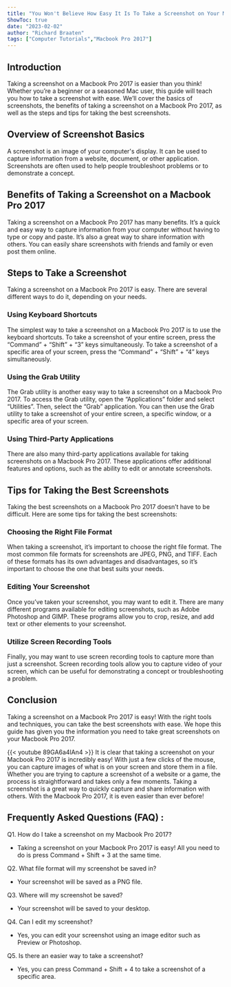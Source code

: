 ```yaml
---
title: "You Won't Believe How Easy It Is To Take a Screenshot on Your Macbook Pro 2017!"
ShowToc: true 
date: "2023-02-02"
author: "Richard Braaten" 
tags: ["Computer Tutorials","Macbook Pro 2017"]
---
```

## Introduction

Taking a screenshot on a Macbook Pro 2017 is easier than you think! Whether you’re a beginner or a seasoned Mac user, this guide will teach you how to take a screenshot with ease. We’ll cover the basics of screenshots, the benefits of taking a screenshot on a Macbook Pro 2017, as well as the steps and tips for taking the best screenshots. 

## Overview of Screenshot Basics

A screenshot is an image of your computer's display. It can be used to capture information from a website, document, or other application. Screenshots are often used to help people troubleshoot problems or to demonstrate a concept. 

## Benefits of Taking a Screenshot on a Macbook Pro 2017

Taking a screenshot on a Macbook Pro 2017 has many benefits. It’s a quick and easy way to capture information from your computer without having to type or copy and paste. It’s also a great way to share information with others. You can easily share screenshots with friends and family or even post them online. 

## Steps to Take a Screenshot

Taking a screenshot on a Macbook Pro 2017 is easy. There are several different ways to do it, depending on your needs. 

### Using Keyboard Shortcuts

The simplest way to take a screenshot on a Macbook Pro 2017 is to use the keyboard shortcuts. To take a screenshot of your entire screen, press the “Command” + “Shift” + “3” keys simultaneously. To take a screenshot of a specific area of your screen, press the “Command” + “Shift” + “4” keys simultaneously. 

### Using the Grab Utility

The Grab utility is another easy way to take a screenshot on a Macbook Pro 2017. To access the Grab utility, open the “Applications” folder and select “Utilities”. Then, select the “Grab” application. You can then use the Grab utility to take a screenshot of your entire screen, a specific window, or a specific area of your screen. 

### Using Third-Party Applications

There are also many third-party applications available for taking screenshots on a Macbook Pro 2017. These applications offer additional features and options, such as the ability to edit or annotate screenshots. 

## Tips for Taking the Best Screenshots

Taking the best screenshots on a Macbook Pro 2017 doesn’t have to be difficult. Here are some tips for taking the best screenshots: 

### Choosing the Right File Format

When taking a screenshot, it’s important to choose the right file format. The most common file formats for screenshots are JPEG, PNG, and TIFF. Each of these formats has its own advantages and disadvantages, so it’s important to choose the one that best suits your needs. 

### Editing Your Screenshot

Once you’ve taken your screenshot, you may want to edit it. There are many different programs available for editing screenshots, such as Adobe Photoshop and GIMP. These programs allow you to crop, resize, and add text or other elements to your screenshot. 

### Utilize Screen Recording Tools

Finally, you may want to use screen recording tools to capture more than just a screenshot. Screen recording tools allow you to capture video of your screen, which can be useful for demonstrating a concept or troubleshooting a problem. 

## Conclusion

Taking a screenshot on a Macbook Pro 2017 is easy! With the right tools and techniques, you can take the best screenshots with ease. We hope this guide has given you the information you need to take great screenshots on your Macbook Pro 2017.

{{< youtube 89GA6a4lAn4 >}} 
It is clear that taking a screenshot on your Macbook Pro 2017 is incredibly easy! With just a few clicks of the mouse, you can capture images of what is on your screen and store them in a file. Whether you are trying to capture a screenshot of a website or a game, the process is straightforward and takes only a few moments. Taking a screenshot is a great way to quickly capture and share information with others. With the Macbook Pro 2017, it is even easier than ever before!

## Frequently Asked Questions (FAQ) :
Q1. How do I take a screenshot on my Macbook Pro 2017?
- Taking a screenshot on your Macbook Pro 2017 is easy! All you need to do is press Command + Shift + 3 at the same time.

Q2. What file format will my screenshot be saved in?
- Your screenshot will be saved as a PNG file.

Q3. Where will my screenshot be saved?
- Your screenshot will be saved to your desktop.

Q4. Can I edit my screenshot?
- Yes, you can edit your screenshot using an image editor such as Preview or Photoshop.

Q5. Is there an easier way to take a screenshot?
- Yes, you can press Command + Shift + 4 to take a screenshot of a specific area.


